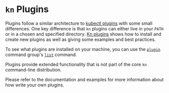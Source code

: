 # `kn` Plugins

Plugins follow a similar architecture to [kubectl plugins](https://kubernetes.io/docs/tasks/extend-kubectl/kubectl-plugins/) with some small differences. One key difference is that `kn` plugins can either live in your `PATH` or in a chosen and specified directory. [Kn plugins](cmd/kn_plugin.md) shows how to install and create new plugins as well as giving some examples and best practices.

To see what plugins are installed on your machine, you can use the [`plugin`](cmd/kn_plugin.md) command group's [`list`](cmd/kn_plugin_list.md) command.

Plugins provide extended functionality that is not part of the core `kn` command-line distribution.

Please refer to the documentation and examples for more information about how write your own plugins.
